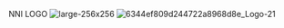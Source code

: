 NNI LOGO
![large-256x256](https://user-images.githubusercontent.com/97434785/203786501-f8836390-ef4a-42ce-ad7b-2317de8192fa.png)
![6344ef809d244722a8968d8e_Logo-21](https://user-images.githubusercontent.com/97434785/203787548-cec622d4-693c-4226-93a9-d109ab908f61.svg)

